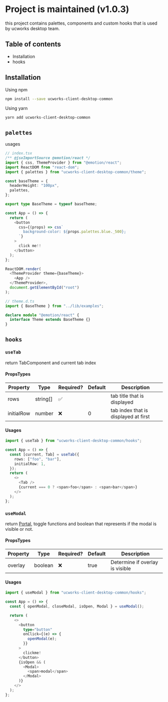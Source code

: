 # Project is maintained (v1.0.3)

this project contains palettes, components and custom hooks that is used by ucworks desktop team.

## Table of contents

* Installation
* hooks

## Installation

Using npm

```bash
npm install --save ucworks-client-desktop-common
```

Using yarn

```bash
yarn add ucworks-client-desktop-common
```

## `palettes`

usages

```typescript
// index.tsx
/** @jsxImportSource @emotion/react */
import { css, ThemeProvider } from "@emotion/react";
import ReactDOM from "react-dom";
import { palettes } from "ucworks-client-desktop-common/theme";

const baseTheme = {
  headerHeight: "100px",
  palettes,
};

export type BaseTheme = typeof baseTheme;

const App = () => {
  return (
    <button
      css={(props) => css`
        background-color: ${props.palettes.blue._500};
      `}
    >
      click me!!
    </button>
  );
};

ReactDOM.render(
  <ThemeProvider theme={baseTheme}>
    <App />
  </ThemeProvider>,
  document.getElementById("root")
);

// theme.d.ts
import { BaseTheme } from "../lib/examples";

declare module "@emotion/react" {
  interface Theme extends BaseTheme {}
}

```

## `hooks`

### `useTab`

return TabComponent and current tab index

#### PropsTypes

|Property|Type|Required?|Default|Description|
|--------|----|---------|-------|-----------|
|rows|string[]|✅||tab title that is displayed|
|initialRow|number|❌|0|tab index that is displayed at first|

#### Usages

```typescript
import { useTab } from "ucworks-client-desktop-common/hooks";

const App = () => {
  const [current, Tab] = useTab({
    rows: ["foo", "bar"],
    initialRow: 1,
  });
  return (
    <>
      <Tab />
      {current === 0 ? <span>foo</span> : <span>bar</span>}
    </>
  );
};
```

### `useModal`

return [Portal](https://github.com/alex-cory/react-useportal), toggle functions and boolean that represents if the modal is visible or not.

#### PropsTypes

|Property|Type|Required?|Default|Description|
|--------|----|---------|-------|-----------|
|overlay|boolean|❌|true|Determine if overlay is visible|

#### Usages

```typescript
import { useModal } from "ucworks-client-desktop-common/hooks";

const App = () => {
  const { openModal, closeModal, isOpen, Modal } = useModal();

  return (
    <>
      <button
        type="button"
        onClick={(e) => {
          openModal(e);
        }}
      >
        clickme!
      </button>
      {isOpen && (
        <Modal>
          <span>modal</span>
        </Modal>
      )}
    </>
  );
};
```
